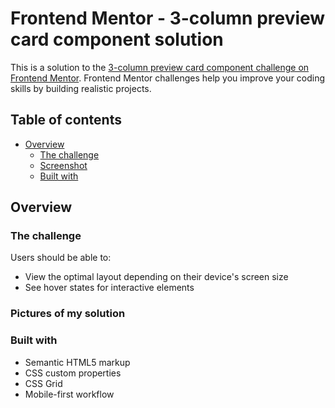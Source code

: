 # Frontend Mentor - 3-column preview card component solution

This is a solution to the [3-column preview card component challenge on Frontend Mentor](https://www.frontendmentor.io/challenges/3column-preview-card-component-pH92eAR2-). Frontend Mentor challenges help you improve your coding skills by building realistic projects. 

## Table of contents

- [Overview](#overview)
  - [The challenge](#the-challenge)
  - [Screenshot](#screenshot)
  - [Built with](#built-with)



## Overview

### The challenge

Users should be able to:

- View the optimal layout depending on their device's screen size
- See hover states for interactive elements

### Pictures of my solution


### Built with

- Semantic HTML5 markup
- CSS custom properties
- CSS Grid
- Mobile-first workflow







